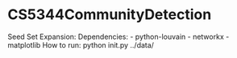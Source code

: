 # CS5344CommunityDetection
Seed Set Expansion:
    Dependencies:
        - python-louvain
        - networkx
        - matplotlib
    How to run:
        python init.py ../data/<data file>